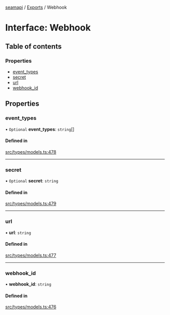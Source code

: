 [seamapi](../README.md) / [Exports](../modules.md) / Webhook

# Interface: Webhook

## Table of contents

### Properties

- [event\_types](Webhook.md#event_types)
- [secret](Webhook.md#secret)
- [url](Webhook.md#url)
- [webhook\_id](Webhook.md#webhook_id)

## Properties

### event\_types

• `Optional` **event\_types**: `string`[]

#### Defined in

[src/types/models.ts:478](https://github.com/seamapi/javascript/blob/main/src/types/models.ts#L478)

___

### secret

• `Optional` **secret**: `string`

#### Defined in

[src/types/models.ts:479](https://github.com/seamapi/javascript/blob/main/src/types/models.ts#L479)

___

### url

• **url**: `string`

#### Defined in

[src/types/models.ts:477](https://github.com/seamapi/javascript/blob/main/src/types/models.ts#L477)

___

### webhook\_id

• **webhook\_id**: `string`

#### Defined in

[src/types/models.ts:476](https://github.com/seamapi/javascript/blob/main/src/types/models.ts#L476)
